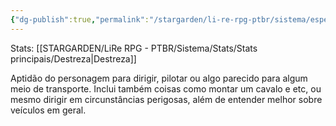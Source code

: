 ```yaml
---
{"dg-publish":true,"permalink":"/stargarden/li-re-rpg-ptbr/sistema/especializacoes/especializacoes-existentes/conducao/","created":"2025-01-11T01:32:05.513-03:00","updated":"2025-01-12T02:34:25.211-03:00"}
---
```



Stats: [[STARGARDEN/LiRe RPG - PTBR/Sistema/Stats/Stats principais/Destreza\|Destreza]]

Aptidão do personagem para dirigir, pilotar ou algo parecido para algum meio de transporte. Inclui também coisas como montar um cavalo e etc, ou mesmo dirigir em circunstâncias perigosas, além de entender melhor sobre veículos em geral.
